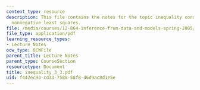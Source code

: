 ```yaml
---
content_type: resource
description: This file contains the notes for the topic inequality constraints and
  nonnegative least squares.
file: /media/courses/12-864-inference-from-data-and-models-spring-2005/f442ec93cd33758858f8d6d9ac8d1e5e_inequality_3_3.pdf
file_type: application/pdf
learning_resource_types:
- Lecture Notes
ocw_type: OCWFile
parent_title: Lecture Notes
parent_type: CourseSection
resourcetype: Document
title: inequality_3_3.pdf
uid: f442ec93-cd33-7588-58f8-d6d9ac8d1e5e
---
```


